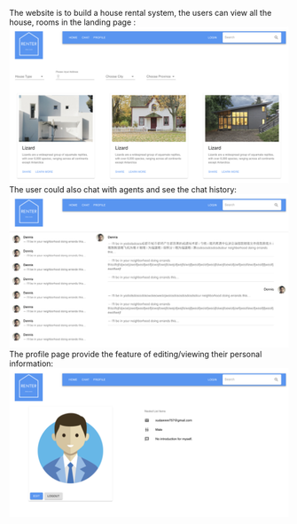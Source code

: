 The website is to build a house rental system, the users can view all the house, rooms in the landing page :
<img src='Screen Shot 2020-04-07 at 10.35.49 PM.png' width:600px>
The user could also chat with agents and see the chat history:
<img src='Screen Shot 2020-04-07 at 10.35.56 PM.png' width:600px>
The profile page provide the feature of editing/viewing their personal information:
<img src='Screen Shot 2020-04-07 at 10.36.05 PM.png' width:600px>
